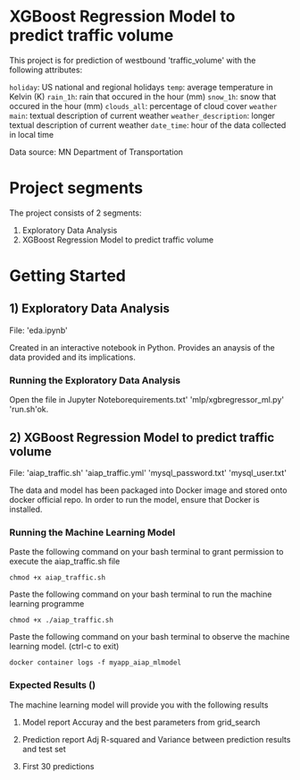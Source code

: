 # XGBoost Regression Model to predict traffic volume

This project is for prediction of westbound 'traffic_volume' with the following attributes:

`holiday`​: US national and regional holidays 
`temp`​: average temperature in Kelvin (K) 
`rain_1h`​: rain that occured in the hour (mm) 
`snow_1h`​: snow that occured in the hour (mm) 
`clouds_all`​: percentage of cloud cover 
`weather main`:​ textual description of current weather 
`weather_description`​: longer textual description of current weather 
`date_time`:​ hour of the data collected in local time 

Data source: MN Department of Transportation

# Project segments
The project consists of 2 segments:
1) Exploratory Data Analysis 
2) XGBoost Regression Model to predict traffic volume

# Getting Started
## 1) Exploratory Data Analysis

File:
'eda.ipynb'

Created in an interactive notebook in Python. Provides an anaysis of the data provided and its implications. 

### Running the Exploratory Data Analysis
Open the file in Jupyter Noteborequirements.txt'
'mlp/xgbregressor_ml.py'
'run.sh'ok.

## 2) XGBoost Regression Model to predict traffic volume

File:
'aiap_traffic.sh'
'aiap_traffic.yml'
'mysql_password.txt'
'mysql_user.txt'

The data and model has been packaged into Docker image and stored onto docker official repo. In order to run the model, ensure that Docker is installed.

### Running the Machine Learning Model
Paste the following command on your bash terminal to grant permission to execute the aiap_traffic.sh file
```
chmod +x aiap_traffic.sh
```
Paste the following command on your bash terminal to run the machine learning programme
```
chmod +x ./aiap_traffic.sh
```
Paste the following command on your bash terminal to observe the machine learning model. (ctrl-c to exit)
```
docker container logs -f myapp_aiap_mlmodel
```

### Expected Results ()
The machine learning model will provide you with the following results
1) Model report
Accuray and the best parameters from grid_search

2) Prediction report
Adj R-squared and Variance between prediction results and test set

3) First 30 predictions 
